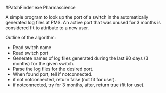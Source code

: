 #PatchFinder.exe
Pharmascience

A simple program to look up the port of a switch in the automatically generated log files at PMS.
An active port that was unused for 3 months is considered fit to attribute to a new user.

Outline of the algorithm:
- Read switch name
- Read switch port
- Generate names of log files generated during the last 90 days (3 months) for the given switch.
- Parse the log files for the desired port.
- When found port, tell if notconnected.
- if not notconnected, return false (not fit for user).
- if notconnected, try for 3 months, after, return true (fit for use).
